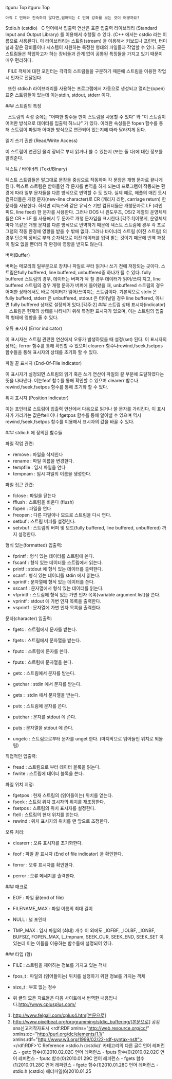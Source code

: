  itguru Top itguru Top

```warning
아직 C 언어와 친숙하지 않다면,씹어먹는 C 언어 강좌를 보는 것이 어떻까요?
```

Stdio.h (cstdio)
  C 언어에서 입출력 연산은 표준 입출력 라이브러리 (Standard Input and Output Library) 를 이용해서 수행될 수 있다. (C++ 에서는 cstdio 라는 이름으로 사용된다). 이 라이브러리는 스트림(stream) 을 이용해서 키보드나 프린터, 터미널과 같은 장비들이나 시스템이 지원하는 특정한 형태의 파일들과 작업할 수 있다. 모든 스트림들은 작업하고자 하는 장비들과 관계 없이 공통된 특징들을 가지고 있기 때문이 매우 편리하다.

  FILE 객체에 대한 포인터는 각각의 스트림들을 구분하기 때문에 스트림을 이용한 작업시 인자로 전달된다.

  또한 stdio.h 라이브러리를 사용하는 프로그램에서 자동으로 생성되고 열리는(open) 표준 스트림들이 있는데 이는stdin, stdout, stderr 이다.

### 스트림의 특징

  스트림의 속성 중에는 "어떠한 함수들 만이 스트림을 사용할 수 있다" 와 "이 스트림이 어떠한 방식으로 데이터를 입출력 하느냐" 가 있다. 이러한 속성들은 fopen 함수를 통해 스트림이 파일과 어떠한 방식으로 연관되어 있는지에 따라 달라지게 된다.

읽기 쓰기 권한 (Read/Write Access)

이 스트림이 연관된 물리 장비로 부터 읽거나 쓸 수 있는지 (또는 둘 다)에 대한 정보를 알려준다.

텍스트 / 바이너리 (Text/Binary)

텍스트 스트림들은 말그대로 문장을 중심으로 작동하며 각 문장은 개행 문자로 끝나게 된다. 텍스트 스트림은 받아들인 각 문자를 번역을 하게 되는데 프로그램이 작동되는 환경에 따라 일부 문자들을 다른 방식으로 번역할 수 도 있다. 실제 예로, 애플의 매킨 토시 컴퓨터들은 개행 문자(new-line character)로 CR (캐리지 리턴, carriage return) 한 문자를 사용한다. 하지만 리눅스와 같은 유닉스 기반 컴퓨터들은 개행문자로 LF (라인 피드, line feed) 한 문자를 사용한다. 그러나 DOS 나 윈도우즈, OS/2 계열의 운영체제들은 CR + LF 를 사용해서 두 문자로 개행 문자임을 표시한다.[각주:1]이렇게, 운영체제 마다 똑같은 개행 문자를 다른 방식으로 번역하기 때문에 텍스트 스트림에 경우 각 프로그램의 작동 환경에 영향을 받을 수 밖에 없다. 그러나 바이너리 스트림 (이진 스트림) 의 경우 단순히 장비로 부터 순차적으로 이진 데이터를 입력 받는 것이기 때문에 번역 과정이 필요 없을 뿐더러 각 환경에 영향을 받지도 않는다.

버퍼(Buffer)

버퍼는 메모리의 일부분으로 장치나 파일로 부터 읽거나 쓰기 전에 저장되는 곳이다. 스트림은fully buffered, line buffered, unbuffered중 하나가 될 수 있다. fully buffered 스트림의 경우, 데이터는 버퍼가 꽉 찰 경우 데이터가 읽어/쓰여 지고, line buffered 스트림의 경우 개행 문자가 버퍼에 들어왔을 때, unbuffered 스트림의 경우 어떠한 상태에서도 바로 데이터가 읽어/쓰여지는 스트림이다. 기본적으로 stdin 은 fully bufferd, stderr 은 unbuffered, stdout 은 터미널일 경우 line buffered, 아니면 fully buffered 상태로 설정되어 있다.[각주:2]
### 스트림 상태 표시자(indicator)
   스트림은 현재의 상태를 나타내기 위해 특정한 표시자가 있으며, 이는 스트림의 입출력 형태에 영향을 줄 수 있다.

오류 표시자 (Error indicator)

이 표시자는 스트림 관련한 연산에서 오류가 발생하였을 때 설정(set) 된다. 이 표시자의 상태는 ferror 함수를 통해 확인할 수 있으며 clearerr 함수나rewind,fseek,fsetpos 함수들을 통해 표시자의 상태를 초기화 할 수 있다.

파일 끝 표시자 (End-Of-File indicator)

이 표시자가 설정되면 스트림의 읽기 혹은 쓰기 연산이 파일의 끝 부분에 도달하였다는 뜻을 나타낸다. 이는feof 함수를 통해 확인할 수 있으며 clearerr 함수나rewind,fseek,fsetpos 함수를 통해 초기화 할 수 있다.

위치 표시자 (Position Indicator)

이는 포인터로 스트림이 입출력 연산에서 다음으로 읽거나 쓸 문자를 가리킨다. 이 표시자가 가리키는 값은ftell 이나 fgetpos 함수를 통해 알아낼 수 있으며 역시rewind,fseek,fsetpos 함수를 이용해서 표시자의 값을 바꿀 수 있다.


### stdio.h 에 정의된 함수들

파일 작업 관련:


* remove : 파일을 삭제한다
* rename : 파일 이름을 변경한다.
* tempfile : 임시 파일을 연다
* tempnam : 임시 파일의 이름을 생성한다.

파일 접근 관련:


* fclose : 파일을 닫는다
* fflush : 스트림을 비운다 (flush)
* fopen : 파일을 연다
* freopen : 다른 파일이나 모드로 스트림을 다시 연다.
* setbuf : 스트림 버퍼를 설정한다.
* setvbuf : 스트림의 버퍼 및 모드(fully buffered, line buffered, unbuffered) 까지 설정한다.

형식 있는(formatted) 입출력:


* fprintf : 형식 있는 데이터를 스트림에 쓴다.
* fscanf : 형식 있는 데이터를 스트림에서 읽는다.
* printf : stdout 에 형식 있는 데이터를 출력한다.
* scanf : 형식 있는 데이터를 stdin 에서 읽는다.
* sprintf : 문자열에 형식 있는 데이터를 쓴다.
* sscanf : 문자열에서 형식 있는 데이터를 읽는다.
* vfprintf : 스트림에 형식 있는 가변 인자 목록(variable argument list)을 쓴다.
* vprintf : stdout 에 가변 인자 목록을 출력한다.
* vsprintf : 문자열에 가변 인자 목록을 출력한다.

문자(character) 입출력:


* fgetc : 스트림에서 문자를 받는다.

* fgets : 스트림에서 문자열을 받는다.

* fputc : 스트림에 문자를 쓴다.
* fputs : 스트림에 문자열을 쓴다.
* getc : 스트림에서 문자를 받는다.

* getchar : stdin 에서 문자를 받는다.
* gets :  stdin 에서 문자열을 받는다.

* putc : 스트림에 문자를 쓴다.
* putchar : 문자를 stdout 에 쓴다.

* puts : 문자열을 stdout 에 쓴다.
* ungetc : 스트림으로부터 문자를 unget 한다. (마지막으로 읽어들인 위치로 되돌림)

직접적인 입출력:


* fread : 스트림으로 부터 데이터 블록을 읽는다.
* fwrite : 스트림에 데이터 블록을 쓴다.

파일 위치 지정:


* fgetpos : 현재 스트림의 (읽어들이는) 위치를 얻는다.
* fseek : 스트림 위치 표시자의 위치를 재조정한다.
* fsetpos : 스트림의 위치 표시자를 설정한다.
* ftell : 스트림의 현재 위치를 얻는다.
* rewind : 위치 표시자의 위치를 맨 앞으로 조정한다.

오류 처리:


* clearerr : 오류 표시자를 초기화한다.

* feof : 파일 끝 표시자 (End of file indicator) 을 확인한다.
* ferror : 오류 표시자를 확인한다.
* perror : 오류 메세지를 출력한다.

### 매크로



* EOF : 파일 끝(end of file)

* FILENAME_MAX : 파일 이름의 최대 길이
* NULL : 널 포인터

* TMP_MAX : 임시 파일의 (최대) 개수
이 외에도 _IOFBF, _IOLBF, _IONBF, BUFSIZ, FOPEN_MAX, L_tmpnam, SEEK_CUR, SEEK_END, SEEK_SET 이 있는데 이는 이들을 이용하는 함수들에 설명되어 있다.


### 타입 (형)


* FILE : 스트림을 제어하는 정보를 가지고 있는 객체
* fpos_t : 파일의 (읽어들이는) 위치를 설정하기 위한 정보를 가지는 객체
* size_t : 부호 없는 정수

* 위 글의 모든 자료들은 다음 사이트에서 번역한 내용입니다.http://www.cplusplus.com/

1. http://www.felgall.com/cplus4.htm[본문으로]
1. http://www.pixelbeat.org/programming/stdio_buffering/[본문으로]
공감sns신고저작자표시	<rdf:RDF xmlns="http://web.resource.org/cc/" xmlns:dc="http://purl.org/dc/elements/1.1/" xmlns:rdf="http://www.w3.org/1999/02/22-rdf-syntax-ns#">		<Work rdf:about="">			<license rdf:resource="http://creativecommons.org/licenses/by-fr/2.0/kr/" />		</Work>		<License rdf:about="http://creativecommons.org/licenses/by-fr/">			<permits rdf:resource="http://web.resource.org/cc/Reproduction"/>			<permits rdf:resource="http://web.resource.org/cc/Distribution"/>			<requires rdf:resource="http://web.resource.org/cc/Notice"/>			<requires rdf:resource="http://web.resource.org/cc/Attribution"/>			<permits rdf:resource="http://web.resource.org/cc/DerivativeWorks"/>		</License>	</rdf:RDF>'C Reference >stdio.h (cstdio)' 카테고리의 다른 글C 언어 레퍼런스 - getc 함수(0)2010.02.02C 언어 레퍼런스 - fputs 함수(0)2010.02.02C 언어 레퍼런스 -  fputc 함수(0)2010.01.29C 언어 레퍼런스 - fgets 함수(1)2010.01.28C 언어 레퍼런스 - fgetc 함수(1)2010.01.28C 언어 레퍼런스 - stdio.h (cstdio) 헤더파일(6)2010.01.25

